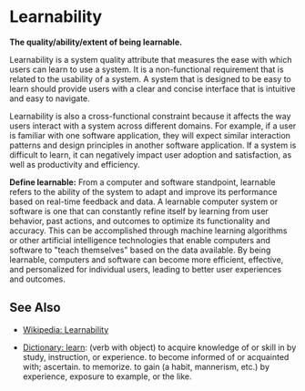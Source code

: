 # Learnability

**The quality/ability/extent of being learnable.**

<span data-chatgpt-prompt="explain learnability (system quality attribute, non-functional requirement, cross-functional constraint)">

Learnability is a system quality attribute that measures the ease with which users can learn to use a system. It is a non-functional requirement that is related to the usability of a system. A system that is designed to be easy to learn should provide users with a clear and concise interface that is intuitive and easy to navigate.

Learnability is also a cross-functional constraint because it affects the way users interact with a system across different domains. For example, if a user is familiar with one software application, they will expect similar interaction patterns and design principles in another software application. If a system is difficult to learn, it can negatively impact user adoption and satisfaction, as well as productivity and efficiency.


</span>

**Define learnable:** <span data-chatgpt-prompt="define learnable (computers and software)">From a computer and software standpoint, learnable refers to the ability of the system to adapt and improve its performance based on real-time feedback and data. A learnable computer system or software is one that can constantly refine itself by learning from user behavior, past actions, and outcomes to optimize its functionality and accuracy. This can be accomplished through machine learning algorithms or other artificial intelligence technologies that enable computers and software to "teach themselves" based on the data available. By being learnable, computers and software can become more efficient, effective, and personalized for individual users, leading to better user experiences and outcomes.

## See Also

* [Wikipedia: Learnability](https://wikipedia.org/wiki/Learnability)

* [Dictionary: learn](https://www.dictionary.com/browse/learn): (verb with object) to acquire knowledge of or skill in by study, instruction, or experience. to become informed of or acquainted with; ascertain. to memorize. to gain (a habit, mannerism, etc.) by experience, exposure to example, or the like.
</span>

